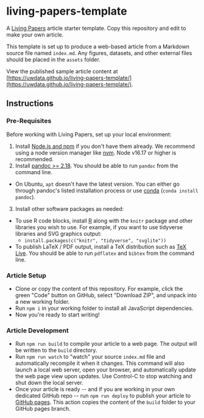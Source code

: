# living-papers-template

A [Living Papers](https://github.com/uwdata/living-papers/) article starter template.
Copy this repository and edit to make your own article.

This template is set up to produce a web-based article from a Markdown source file named `index.md`. Any figures, datasets, and other external files should be placed in the `assets` folder.

View the published sample article content at [https://uwdata.github.io/living-papers-template/](https://uwdata.github.io/living-papers-template/).

## Instructions

### Pre-Requisites

Before working with Living Papers, set up your local environment:

1. Install [Node.js and npm](https://docs.npmjs.com/downloading-and-installing-node-js-and-npm) if you don't have them already. We recommend using a node version manager like [nvm](https://github.com/nvm-sh/nvm). Node v16.17 or higher is recommended.
2. Install [pandoc >= 2.18](https://pandoc.org/installing.html). You should be able to run `pandoc` from the command line.
  - On Ubuntu, `apt` doesn't have the latest version. You can either go through pandoc's listed installation process or use [conda](https://docs.conda.io/en/latest/miniconda.html) (`conda install pandoc`).
3. Install other software packages as needed:
  - To use R code blocks, install [R](https://cloud.r-project.org/) along with the `knitr` package and other libraries you wish to use. For example,
  if you want to use tidyverse libraries and SVG graphics output:
    - `install.packages(c("knitr", "tidyverse", "svglite"))`
  - To publish LaTeX / PDF output,  install a TeX distribution such as [TeX Live](https://www.tug.org/texlive/). You should be able to run `pdflatex` and `bibtex` from the command line.

### Article Setup

- Clone or copy the content of this repository. For example, click the green "Code" button on GitHub, select "Download ZIP", and unpack into a new working folder.
- Run `npm i` in your working folder to install all JavaScript dependencies.
- Now you're ready to start writing!

### Article Development

- Run `npm run build` to compile your article to a web page. The output will be written to the `build` directory.
- Run `npm run watch` to "watch" your source `index.md` file and automatically recompile it when it changes. This command will also launch a local web server, open your browser, and automatically update the web page view upon updates. Use Control-C to stop watching and shut down the local server.
- Once your article is ready -- and if you are working in your own dedicated GitHub repo -- run `npm run deploy` to publish your article to [GitHub pages](https://pages.github.com/). This action copies the content of the `build` folder to your GitHub pages branch.

